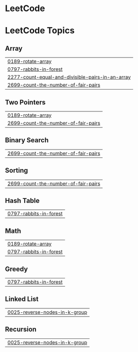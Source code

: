 # LeetCode
<!---LeetCode Topics Start-->
# LeetCode Topics
## Array
|  |
| ------- |
| [0189-rotate-array](https://github.com/Prateekyadav-ai/LeetCode/tree/master/0189-rotate-array) |
| [0797-rabbits-in-forest](https://github.com/Prateekyadav-ai/LeetCode/tree/master/0797-rabbits-in-forest) |
| [2277-count-equal-and-divisible-pairs-in-an-array](https://github.com/Prateekyadav-ai/LeetCode/tree/master/2277-count-equal-and-divisible-pairs-in-an-array) |
| [2699-count-the-number-of-fair-pairs](https://github.com/Prateekyadav-ai/LeetCode/tree/master/2699-count-the-number-of-fair-pairs) |
## Two Pointers
|  |
| ------- |
| [0189-rotate-array](https://github.com/Prateekyadav-ai/LeetCode/tree/master/0189-rotate-array) |
| [2699-count-the-number-of-fair-pairs](https://github.com/Prateekyadav-ai/LeetCode/tree/master/2699-count-the-number-of-fair-pairs) |
## Binary Search
|  |
| ------- |
| [2699-count-the-number-of-fair-pairs](https://github.com/Prateekyadav-ai/LeetCode/tree/master/2699-count-the-number-of-fair-pairs) |
## Sorting
|  |
| ------- |
| [2699-count-the-number-of-fair-pairs](https://github.com/Prateekyadav-ai/LeetCode/tree/master/2699-count-the-number-of-fair-pairs) |
## Hash Table
|  |
| ------- |
| [0797-rabbits-in-forest](https://github.com/Prateekyadav-ai/LeetCode/tree/master/0797-rabbits-in-forest) |
## Math
|  |
| ------- |
| [0189-rotate-array](https://github.com/Prateekyadav-ai/LeetCode/tree/master/0189-rotate-array) |
| [0797-rabbits-in-forest](https://github.com/Prateekyadav-ai/LeetCode/tree/master/0797-rabbits-in-forest) |
## Greedy
|  |
| ------- |
| [0797-rabbits-in-forest](https://github.com/Prateekyadav-ai/LeetCode/tree/master/0797-rabbits-in-forest) |
## Linked List
|  |
| ------- |
| [0025-reverse-nodes-in-k-group](https://github.com/Prateekyadav-ai/LeetCode/tree/master/0025-reverse-nodes-in-k-group) |
## Recursion
|  |
| ------- |
| [0025-reverse-nodes-in-k-group](https://github.com/Prateekyadav-ai/LeetCode/tree/master/0025-reverse-nodes-in-k-group) |
<!---LeetCode Topics End-->